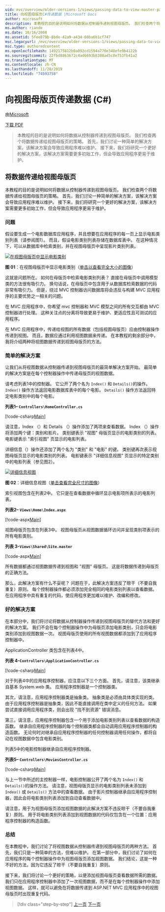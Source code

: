 ```yaml
---
uid: mvc/overview/older-versions-1/views/passing-data-to-view-master-pages-cs
title: 向视图母版页C#传递数据 |Microsoft Docs
author: microsoft
description: 本教程的目的是说明如何将数据从控制器传递到视图母版页。 我们检查两个将数据传递到视图的策略 。
ms.author: riande
ms.date: 10/16/2008
ms.assetid: 5fee879b-8bde-42a9-a434-60ba6b1cf747
msc.legacyurl: /mvc/overview/older-versions-1/views/passing-data-to-view-master-pages-cs
msc.type: authoredcontent
ms.openlocfilehash: 1492175812b0a092cd1594a770e348efe9b4122b
ms.sourcegitcommit: 22fbd8863672c4ad6693b8388ad5c8e753fb41a2
ms.translationtype: MT
ms.contentlocale: zh-CN
ms.lasthandoff: 11/28/2019
ms.locfileid: "74593758"
---
```

# <a name="passing-data-to-view-master-pages-c"></a>向视图母版页传递数据 (C#)

由[Microsoft](https://github.com/microsoft)

[下载 PDF](https://download.microsoft.com/download/e/f/3/ef3f2ff6-7424-48f7-bdaa-180ef64c3490/ASPNET_MVC_Tutorial_13_CS.pdf)

> 本教程的目的是说明如何将数据从控制器传递到视图母版页。 我们检查两个将数据传递给视图母版页的策略。 首先，我们讨论一种简单的解决方案，该解决方案会导致应用程序难以维护。 接下来，我们将研究一个更好的解决方案，该解决方案需要更多初始工作，但会导致应用程序更易于维护。

## <a name="passing-data-to-view-master-pages"></a>将数据传递给视图母版页

本教程的目的是说明如何将数据从控制器传递到视图母版页。 我们检查两个将数据传递给视图母版页的策略。 首先，我们讨论一种简单的解决方案，该解决方案会导致应用程序难以维护。 接下来，我们将研究一个更好的解决方案，该解决方案需要更多初始工作，但会导致应用程序更易于维护。

### <a name="the-problem"></a>问题

假设要生成一个电影数据库应用程序，并且想要在应用程序的每一页上显示电影类别列表（请参阅图1）。 而且，假设电影类别列表存储在数据库表中。 在这种情况下，可以从数据库中检索类别，并在视图母版页中呈现影片类别列表。

[![在视图母版页中显示电影类别](passing-data-to-view-master-pages-cs/_static/image2.png)](passing-data-to-view-master-pages-cs/_static/image1.png)

**图 01**：在视图母版页中显示电影类别（[单击以查看完全大小的图像](passing-data-to-view-master-pages-cs/_static/image3.png)）

这就是问题所在。 如何在母版页中检索电影类别列表？ 直接在母版页中调用模型类的方法很有吸引力。 换句话说，在母版页中包含用于从数据库检索数据的代码非常有吸引力。 但是，绕过 MVC 控制器访问数据库将会违反与构建 MVC 应用程序的主要优势之一相关的问题。

在 MVC 应用程序中，你希望 mvc 控制器和 MVC 模型之间的所有交互都由 MVC 控制器进行处理。 这种关注点的分离将导致更易于维护、更适应性且可测试的应用程序。

在 MVC 应用程序中，传递给视图的所有数据（包括视图母版页）应由控制器操作传递到视图。 而且，数据应通过利用视图数据来传递。 在本教程的剩余部分中，我将介绍两种将视图数据传递到视图母版页的方法。

### <a name="the-simple-solution"></a>简单的解决方案

让我们从将视图数据从控制器传递到视图母版页的最简单解决方案开始。 最简单的解决方案是在每个控制器操作中传递母版页的视图数据。

请考虑列表1中的控制器。 它公开了两个名为 `Index()` 和 `Details()`的操作。 `Index()` 操作方法返回电影数据库表中的每个电影。 `Details()` 操作方法返回特定电影类别中的每个电影。

**列表1– `Controllers\HomeController.cs`**

[!code-csharp[Main](passing-data-to-view-master-pages-cs/samples/sample1.cs)]

请注意，Index （）和 Details （）操作添加了两项来查看数据。 Index （）操作将添加两个键：类别和影片。 类别键表示 "视图" 母版页显示的电影类别的列表。 电影键表示 "索引视图" 页显示的电影列表。

详细信息（）操作还添加了两个名为 "类别" 和 "电影" 的键。 类别键再次表示视图母版页显示的电影类别的列表。 电影键表示 "详细信息视图" 页显示的特定类别中的电影列表（参见图2）。

[![详细信息视图](passing-data-to-view-master-pages-cs/_static/image5.png)](passing-data-to-view-master-pages-cs/_static/image4.png)

**图 02**：详细信息视图（[单击查看完全尺寸的图像](passing-data-to-view-master-pages-cs/_static/image6.png)）

索引视图包含在列表2中。 它只是在查看数据中循环显示电影项所表示的电影列表。

**列表2– `Views\Home\Index.aspx`**

[!code-aspx[Main](passing-data-to-view-master-pages-cs/samples/sample2.aspx)]

视图母版页包含在列表3中。 视图母版页从视图数据循环访问并呈现类别项表示的所有电影类别。

**列表 3-`Views\Shared\Site.master`**

[!code-aspx[Main](passing-data-to-view-master-pages-cs/samples/sample3.aspx)]

所有数据都通过视图数据传递到视图和 "视图" 母版页。 这是将数据传递到母版页的正确方法。

那么，此解决方案有什么不妥呢？ 问题在于，此解决方案违反了晾干（不要自我重复）原则。 每个控制器操作都必须添加完全相同的电影类别列表以查看数据。 在应用程序中具有重复的代码，使应用程序更加难以维护、改编和修改。

### <a name="the-good-solution"></a>好的解决方案

在本部分中，我们将讨论将数据从控制器操作传递到视图母版页的替代方法和更好的解决方案。 我们不会在每个控制器操作中为母版页添加电影类别，只会将电影类别添加到视图数据一次。 视图母版页使用的所有视图数据都添加到了应用程序控制器中。

ApplicationController 类包含在列表4中。

**列表 4-`Controllers\ApplicationController.cs`**

[!code-csharp[Main](passing-data-to-view-master-pages-cs/samples/sample4.cs)]

对于列表4中的应用程序控制器，应注意以下三个方面。 首先，请注意，该类继承自基本 System.web 类。 应用程序控制器是一个控制器类。

其次，请注意，应用程序控制器类是抽象类。 抽象类是必须由具体类实现的类。 由于应用程序控制器是抽象类，因此不能直接调用在类中定义的任何方法。 如果尝试直接调用应用程序类，则会出现 "找不到资源" 错误消息。

第三，请注意，应用程序控制器包含一个用于添加电影类别列表以查看数据的构造函数。 继承自应用程序控制器的每个控制器类都会自动调用应用程序控制器的构造函数。 无论何时对继承自应用程序控制器的任何控制器调用任何操作，都将自动在视图数据中包含电影类别。

列表5中的电影控制器继承自应用程序控制器。

**列表5– `Controllers\MoviesController.cs`**

[!code-csharp[Main](passing-data-to-view-master-pages-cs/samples/sample5.cs)]

与上一节中所述的主控制器一样，电影控制器公开了两个名为 `Index()` 和 `Details()`的操作方法。 请注意，视图母版页显示的电影类别列表未添加到 `Index()` 或 `Details()` 方法中的查看数据。 由于影片控制器继承自应用程序控制器，因此会将电影类别列表添加到自动查看数据中。

请注意，用于为视图母版页添加视图数据的此解决方案不违反晾干（不要自我重复）原则。 用于将电影类别列表添加到视图数据的代码仅包含在一个位置：应用程序控制器的构造函数。

### <a name="summary"></a>总结

在本教程中，我们讨论了将视图数据从控制器传递到视图母版页的两种方法。 首先，我们只是一种简单的方法，但难以维护。 在第一部分中，我们讨论了如何在应用程序的每个控制器操作中为视图母版页添加视图数据。 我们结论，这是一种不好的方法，因为它违反了晾干（不要自我重复）原则。

接下来，我们将讨论一个更好的策略，以便添加视图母版页查看数据所需的数据。 我们只在应用程序控制器中添加了一次视图数据，而不是在每个控制器操作中添加视图数据。 这样，就可以避免在将数据传递到 ASP.NET MVC 应用程序中的视图母版页时出现重复代码。

> [!div class="step-by-step"]
> [上一页](creating-page-layouts-with-view-master-pages-cs.md)
> [下一页](asp-net-mvc-views-overview-vb.md)
